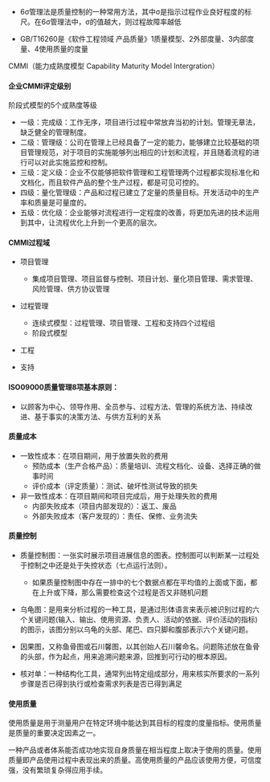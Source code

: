 - 6σ管理法是质量控制的一种常用方法，其中σ是指示过程作业良好程度的标尺。在6σ管理法中，σ的值越大，则过程故障率越低

- GB/T16260是《软件工程领域 产品质量》1质量模型、2外部度量、3内部度量、4使用质量的度量



CMMI（能力成熟度模型 Capability Maturity Model Intergration）

#### 企业CMMI评定级别

阶段式模型的5个成熟度等级

- 一级：完成级：工作无序，项目进行过程中常放弃当初的计划。管理无章法，缺乏健全的管理制度。
- 二级：管理级：公司在管理上已经具备了一定的能力，能够建立比较基础的项目管理规范，对于项目的实施能够列出相应的计划和流程，并且随着流程的进行可以对此实施监控和控制。
- 三级：定义级：企业不仅能够把软件管理和工程管理两个过程都实现标准化和文档化，而且软件产品的整个生产过程，都是可见可控的。
- 四级：量化管理级：产品和过程已建立了定量的质量目标。开发活动中的生产率和质量是可量度的。
- 五级：优化级：企业能够对流程进行一定程度的改善，将更加先进的技术运用到其中，让流程优化上升到一个更高的层次。

#### CMMI过程域

- 项目管理
  - 集成项目管理、项目监督与控制、项目计划、量化项目管理、需求管理、风险管理、供方协议管理
- 过程管理
  - 连续式模型：过程管理、项目管理、工程和支持四个过程组
  - 阶段式模型

- 工程
- 支持

#### ISO09000质量管理8项基本原则：

- 以顾客为中心、领导作用、全员参与、过程方法、管理的系统方法、持续改进、基于事实的决策方法、与供方互利的关系



#### 质量成本

- 一致性成本：在项目期间，用于放置失败的费用
  - 预防成本（生产合格产品）：质量培训、流程文档化、设备、选择正确的做事时间
  - 评价成本（评定质量）：测试、破坏性测试导致的损失
- 非一致性成本：在项目期间和项目完成后，用于处理失败的费用
  - 内部失败成本（项目内部发现的）：返工、废品
  - 外部失败成本（客户发现的）：责任、保修、业务流失



#### 质量控制

- 质量控制图：一张实时展示项目进展信息的图表。控制图可以判断某一过程处于控制之中还是处于失控状态（七点运行法则）。

  - 如果质量控制图中存在一排中的七个数据点都在平均值的上面或下面，都在上升或下降，那么需要检查这个过程是否又非随机问题

- 乌龟图：是用来分析过程的一种工具，是通过形体语言来表示被识别过程的六个关键问题(输入、输出、使用资源、负责人、活动的依据、评价活动的指标)的图示，该图分别以乌龟的头部、尾巴、四只脚和腹部表示六个关键问题。

- 因果图，又称鱼骨图或石川馨图，以其创始人石川馨命名。问题陈述放在鱼骨的头部，作为起点，用来追溯问题来源，回推到可行动的根本原因。

- 核对单：一种结构化工具，通常列出特定组成部分，用来核实所要求的一系列步骤是否已得到执行或检查需求列表是否已得到满足

  

#### 使用质量

使用质量是用于测量用户在特定环境中能达到其目标的程度的度量指标。使用质量是质量的重要决定因素之一。

一种产品或者体系能否成功地实现自身质量在相当程度上取决于使用的质量。使用质量即产品使用过程中表现出来的质量。高使用质量的产品应该使用方便，可信度强，没有繁琐复杂得应用手续。
